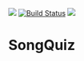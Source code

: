 ![](https://img.shields.io/github/license/arpadfodor/SongQuiz) [![Build Status](https://travis-ci.com/arpadfodor/SongQuiz.svg?branch=master)](https://travis-ci.com/arpadfodor/SongQuiz) ![](https://img.shields.io/badge/Mobile%20SW%20Laboratory-lab%203-blue)

# SongQuiz
